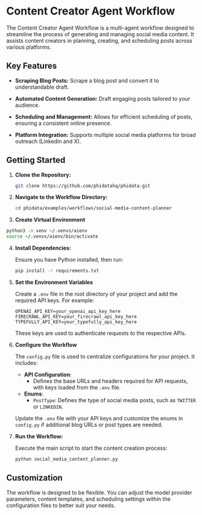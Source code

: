 # Content Creator Agent Workflow

The Content Creator Agent Workflow is a multi-agent workflow designed to streamline the process of generating and managing social media content. It assists content creators in planning, creating, and scheduling posts across various platforms.

## Key Features

- **Scraping Blog Posts:** Scrape a blog post and convert it to understandable draft.

- **Automated Content Generation:** Draft engaging posts tailored to your audience.

- **Scheduling and Management:** Allows for efficient scheduling of posts, ensuring a consistent online presence.

- **Platform Integration:** Supports multiple social media platforms for broad outreach (Linkedin and X).

## Getting Started

1. **Clone the Repository:**

   ```bash
   git clone https://github.com/phidatahq/phidata.git
   ```

2. **Navigate to the Workflow Directory:**

   ```bash
   cd phidata/examples/workflows/social-media-content-planner
   ```

3. **Create Virtual Environment**

  ```bash
  python3 -m venv ~/.venvs/aienv
  source ~/.venvs/aienv/bin/activate
  ```

4. **Install Dependencies:**

   Ensure you have Python installed, then run:

   ```bash
   pip install -r requirements.txt
   ```

5. **Set the Environment Variables**

    Create a `.env` file in the root directory of your project and add the required API keys. For example:

    ```plaintext
    OPENAI_API_KEY=your_openai_api_key_here
    FIRECRAWL_API_KEY=your_firecrawl_api_key_here
    TYPEFULLY_API_KEY=your_typefully_api_key_here
    ```

    These keys are used to authenticate requests to the respective APIs.

6. **Configure the Workflow**

    The `config.py` file is used to centralize configurations for your project. It includes:

    - **API Configuration**:
        - Defines the base URLs and headers required for API requests, with keys loaded from the `.env` file.
    - **Enums**:
        - `PostType`: Defines the type of social media posts, such as `TWITTER` or `LINKEDIN`.

    Update the `.env` file with your API keys and customize the enums in `config.py` if additional blog URLs or post types are needed.


7. **Run the Workflow:**

   Execute the main script to start the content creation process:

   ```bash
   python social_media_content_planner.py
   ```

## Customization

The workflow is designed to be flexible. You can adjust the model provider parameters, content templates, and scheduling settings within the configuration files to better suit your needs.
